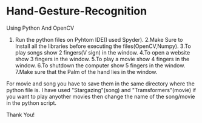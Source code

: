 # Hand-Gesture-Recognition
Using Python And OpenCV
1. Run the python files on Pyhtom IDE(I used Spyder).
2.Make Sure to Install all the libraries before executing the files(OpenCV,Numpy).
3.To play songs show 2 fingers(V sign) in the window.
4.To open a website show 3 fingers in the window.
5.To play a movie show 4 fingers in the window.
6.To shutdown the computer show 5 fingers in the window.
7.Make sure that the Palm of the hand lies in the window.

For movie and song you have to save them in the same directory where the python file is. I have used "Stargazing"(song) and "Tramsformers"(movie) if you want to play anyother movies then change the name of the song/movie in the python script.

Thank You!
